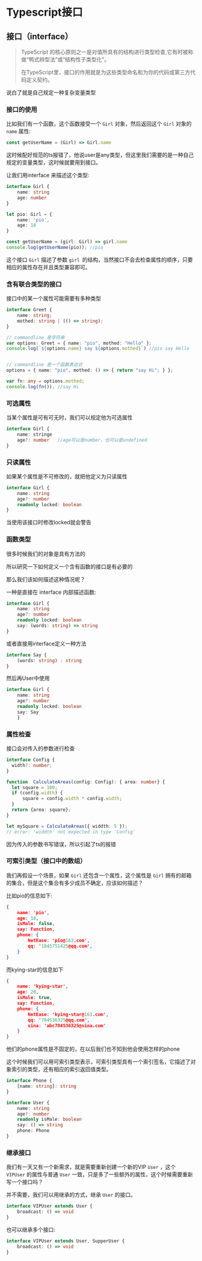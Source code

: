 # Typescript接口



## 接口（interface）

>TypeScript 的核心原则之一是对值所具有的结构进行类型检查,它有时被称做“鸭式辨型法”或“结构性子类型化”。
>
>在TypeScript里，接口的作用就是为这些类型命名和为你的代码或第三方代码定义契约。



说白了就是自己规定一种复杂变量类型



### 接口的使用

比如我们有一个函数，这个函数接受一个 `Girl` 对象，然后返回这个 `Girl` 对象的 `name` 属性:

```typescript
const getUserName = (Girl) => Girl.name
```

这时候配好规范的ts报错了，他说user是any类型，但这里我们需要的是一种自己规定的变量类型，这时候就要用到接口。

让我们用interface 来描述这个类型:

```typescript
interface Girl {
    name: string
    age: number
}

let pio: Girl = {
    name: 'pio',
    age: 18
}

const getUserName = (girl: Girl) => girl.name
console.log(getUserName(pio)); //pio
```

这个接口 `Girl` 描述了参数 `girl `的结构，当然接口不会去检查属性的顺序，只要相应的属性存在并且类型兼容即可。



### 含有联合类型的接口

接口中的某一个属性可能需要有多种类型

```typescript
interface Greet {
    name: string;
    mothed: string | (() => string);
}

// commandline 是字符串
var options: Greet = { name: "pio", mothed: "Hello" };
console.log(`${options.name} say ${options.mothed}`) //pio say Hello


// commandline 是一个函数表达式
options = { name: "pio", mothed: () => { return "say Hi"; } };

var fn: any = options.mothed;
console.log(fn()); //say Hi

```



### 可选属性

当某个属性是可有可无时，我们可以规定他为可选属性

```typescript
interface Girl {
    name: stringe
    age?: number   //age可以是number，也可以是undefined
}
```





### 只读属性

如果某个属性是不可修改的，就把他定义为只读属性

```typescript
interface Girl {
    name: string
    age?: number
    readonly locked: boolean
}
```

当使用该接口时修改locked就会警告



### 函数类型

很多时候我们的对象是具有方法的

所以研究一下如何定义一个含有函数的接口是有必要的

那么我们该如何描述这种情况呢？

一种是直接在 interface 内部描述函数:

```typescript
interface Girl {
    name: string
    age?: number
    readonly locked: boolean
    say: (words: string) => string
}
```

或者直接用interface定义一种方法

```typescript
interface Say {
    (words: string) : string
}
```

然后再User中使用

```typescript
interface Girl {
    name: string
    age?: number
    readonly locked: boolean
    say: Say
    }
```



### 属性检查

接口会对传入的参数进行检查

```typescript
interface Config {
  width?: number;
}

function  CalculateAreas(config: Config): { area: number} {
  let square = 100;
  if (config.width) {
      square = config.width * config.width;
  }
  return {area: square};
}

let mySquare = CalculateAreas({ widdth: 5 });
// error: 'widdth' not expected in type 'Config'
```

因为传入的参数书写错误，所以引起了ts的报错



### 可索引类型（接口中的数组）

我们再假设一个场景，如果 `Girl` 还包含一个属性，这个属性是 `Girl` 拥有的邮箱的集合，但是这个集合有多少成员不确定，应该如何描述？

比如pio的信息如下:

```json
{
    name: 'pio',
    age: 18,
    isMale: false,
    say: Function,
    phone: {
        NetEase: 'pio@163.com',
        qq: '1845751425@qq.com',
    }
}
```

而kying-star的信息如下

```json
{
    name: 'kying-star',
    age: 20,
    isMale: true,
    say: Function,
    phone: {
        NetEase: 'kying-star@163.com',
        qq: '784536325@qq.com',
        sina: 'abc784536325@sina.com'
    }
}
```

他们的phone属性是不固定的，在以后我们也不知到他会使用怎样的phone

这个时候我们可以用可索引类型表示，可索引类型具有一个索引签名，它描述了对象索引的类型，还有相应的索引返回值类型。

```typescript
interface Phone {
    [name: string]: string
}

interface User {
    name: string
    age?: number
    readonly isMale: boolean
    say: () => string
    phone: Phone
}
```

### 继承接口

我们有一天又有一个新需求，就是需要重新创建一个新的VIP `User` ，这个 `VIPUser` 的属性与普通 `User` 一致，只是多了一些额外的属性，这个时候需要重新写一个接口吗？

并不需要，我们可以用继承的方式，继承 `User` 的接口。

```typescript
interface VIPUser extends User {
    broadcast: () => void
}
```

也可以继承多个接口:

```typescript
interface VIPUser extends User, SupperUser {
    broadcast: () => void
}
```

